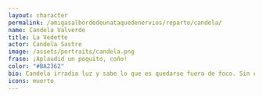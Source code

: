 ```yaml
---
layout: character
permalink: /amigasalbordedeunataquedenervios/reparto/candela/
name: Candela Valverde
title: La Vedette
actor: Candela Sastre
image: /assets/portraits/candela.png
frase: ¡Aplaudid un poquito, coño!
color: "#BA2362"
bio: Candela irradia luz y sabe lo que es quedarse fuera de foco. Sin embargo, cuando la vida le da la espalda, se las ingenia para volver a protagonizar la escena. Hoy iba a ser una de las DJ de la fiesta sin embargo está misteriosamente desaparecida junto con el resto...
icons: muerto
---
```

